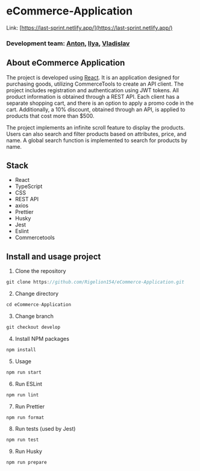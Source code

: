 # eCommerce-Application

Link: [https://last-sprint.netlify.app/](https://last-sprint.netlify.app/)

### Development team: [Anton](https://github.com/AntonLeshkovich), [Ilya](https://github.com/rigelion154), [Vladislav](https://github.com/v154254)

## About eCommerce Application
The project is developed using [React](https://react.dev/). It is an application designed for purchasing goods, utilizing CommerceTools to create an API client. The project includes registration and authentication using JWT tokens. All product information is obtained through a REST API. Each client has a separate shopping cart, and there is an option to apply a promo code in the cart. Additionally, a 10% discount, obtained through an API, is applied to products that cost more than $500.

The project implements an infinite scroll feature to display the products. Users can also search and filter products based on attributes, price, and name. A global search function is implemented to search for products by name.  
## Stack
* React
* TypeScript
* CSS
* REST API
* axios
* Prettier
* Husky
* Jest
* Eslint
* Commercetools
## Install and usage project

1. Clone the repository

```js
git clone https://github.com/Rigelion154/eCommerce-Application.git
```

2. Сhange directory

```js
cd eCommerce-Application
```

3. Change branch

```js
git checkout develop
```

4. Install NPM packages

```js
npm install
```

5. Usage

```js
npm run start
```

6. Run ESLint

```js
npm run lint
```

7. Run Prettier

```js
npm run format
```

8. Run tests (used by Jest)

```js
npm run test
```

9. Run Husky

```js
npm run prepare
```
